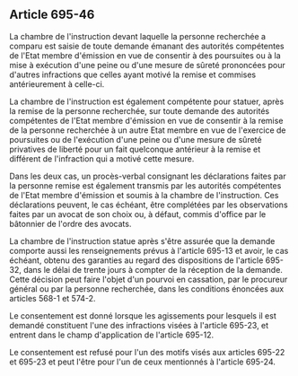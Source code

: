 Article 695-46
----
La chambre de l'instruction devant laquelle la personne recherchée a comparu est
saisie de toute demande émanant des autorités compétentes de l'Etat membre
d'émission en vue de consentir à des poursuites ou à la mise à exécution d'une
peine ou d'une mesure de sûreté prononcées pour d'autres infractions que celles
ayant motivé la remise et commises antérieurement à celle-ci.

La chambre de l'instruction est également compétente pour statuer, après la
remise de la personne recherchée, sur toute demande des autorités compétentes de
l'Etat membre d'émission en vue de consentir à la remise de la personne
recherchée à un autre Etat membre en vue de l'exercice de poursuites ou de
l'exécution d'une peine ou d'une mesure de sûreté privatives de liberté pour un
fait quelconque antérieur à la remise et différent de l'infraction qui a motivé
cette mesure.

Dans les deux cas, un procès-verbal consignant les déclarations faites par la
personne remise est également transmis par les autorités compétentes de l'Etat
membre d'émission et soumis à la chambre de l'instruction. Ces déclarations
peuvent, le cas échéant, être complétées par les observations faites par un
avocat de son choix ou, à défaut, commis d'office par le bâtonnier de l'ordre
des avocats.

La chambre de l'instruction statue après s'être assurée que la demande comporte
aussi les renseignements prévus à l'article 695-13 et avoir, le cas échéant,
obtenu des garanties au regard des dispositions de l'article 695-32, dans le
délai de trente jours à compter de la réception de la demande. Cette décision
peut faire l'objet d'un pourvoi en cassation, par le procureur général ou par la
personne recherchée, dans les conditions énoncées aux articles 568-1 et 574-2.

Le consentement est donné lorsque les agissements pour lesquels il est demandé
constituent l'une des infractions visées à l'article 695-23, et entrent dans le
champ d'application de l'article 695-12.

Le consentement est refusé pour l'un des motifs visés aux articles 695-22 et
695-23 et peut l'être pour l'un de ceux mentionnés à l'article 695-24.
